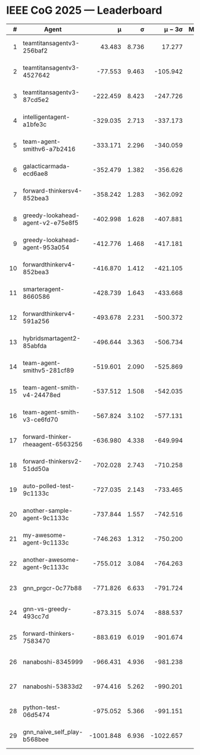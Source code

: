 # IEEE CoG 2025 — Leaderboard

| # | Agent | μ | σ | μ − 3σ | Matches | Updated |
|---:|---|---:|---:|---:|---:|---|
| 1 | teamtitansagentv3-256baf2 | 43.483 | 8.736 | 17.277 | 20256 | 2025-08-24 20:23 |
| 2 | teamtitansagentv3-4527642 | -77.553 | 9.463 | -105.942 | 19970 | 2025-08-24 20:23 |
| 3 | teamtitansagentv3-87cd5e2 | -222.459 | 8.423 | -247.726 | 20986 | 2025-08-24 20:23 |
| 4 | intelligentagent-a1bfe3c | -329.035 | 2.713 | -337.173 | 16748 | 2025-08-24 20:23 |
| 5 | team-agent-smithv6-a7b2416 | -333.171 | 2.296 | -340.059 | 19860 | 2025-08-24 20:23 |
| 6 | galacticarmada-ecd6ae8 | -352.479 | 1.382 | -356.626 | 18640 | 2025-08-24 20:23 |
| 7 | forward-thinkersv4-852bea3 | -358.242 | 1.283 | -362.092 | 15943 | 2025-08-24 20:23 |
| 8 | greedy-lookahead-agent-v2-e75e8f5 | -402.998 | 1.628 | -407.881 | 20300 | 2025-08-24 20:23 |
| 9 | greedy-lookahead-agent-953a054 | -412.776 | 1.468 | -417.181 | 18340 | 2025-08-24 20:23 |
| 10 | forwardthinkerv4-852bea3 | -416.870 | 1.412 | -421.105 | 16597 | 2025-08-24 20:23 |
| 11 | smarteragent-8660586 | -428.739 | 1.643 | -433.668 | 16652 | 2025-08-24 20:23 |
| 12 | forwardthinkerv4-591a256 | -493.678 | 2.231 | -500.372 | 16341 | 2025-08-24 20:23 |
| 13 | hybridsmartagent2-85abfda | -496.644 | 3.363 | -506.734 | 16459 | 2025-08-24 20:23 |
| 14 | team-agent-smithv5-281cf89 | -519.601 | 2.090 | -525.869 | 19140 | 2025-08-24 20:23 |
| 15 | team-agent-smith-v4-24478ed | -537.512 | 1.508 | -542.035 | 20036 | 2025-08-24 20:23 |
| 16 | team-agent-smith-v3-ce6fd70 | -567.824 | 3.102 | -577.131 | 20536 | 2025-08-24 20:23 |
| 17 | forward-thinker-rheaagent-6563256 | -636.980 | 4.338 | -649.994 | 18678 | 2025-08-24 20:23 |
| 18 | forward-thinkersv2-51dd50a | -702.028 | 2.743 | -710.258 | 19278 | 2025-08-24 20:23 |
| 19 | auto-polled-test-9c1133c | -727.035 | 2.143 | -733.465 | 20400 | 2025-08-24 20:23 |
| 20 | another-sample-agent-9c1133c | -737.844 | 1.557 | -742.516 | 19860 | 2025-08-24 20:23 |
| 21 | my-awesome-agent-9c1133c | -746.263 | 1.312 | -750.200 | 19980 | 2025-08-24 20:23 |
| 22 | another-awesome-agent-9c1133c | -755.012 | 3.084 | -764.263 | 21160 | 2025-08-24 20:23 |
| 23 | gnn_prgcr-0c77b88 | -771.826 | 6.633 | -791.724 | 17480 | 2025-08-24 20:23 |
| 24 | gnn-vs-greedy-493cc7d | -873.315 | 5.074 | -888.537 | 15480 | 2025-08-24 20:23 |
| 25 | forward-thinkers-7583470 | -883.619 | 6.019 | -901.674 | 18260 | 2025-08-24 20:23 |
| 26 | nanaboshi-8345999 | -966.431 | 4.936 | -981.238 | 16150 | 2025-08-24 20:23 |
| 27 | nanaboshi-53833d2 | -974.416 | 5.262 | -990.201 | 15440 | 2025-08-24 20:23 |
| 28 | python-test-06d5474 | -975.052 | 5.366 | -991.151 | 15870 | 2025-08-24 20:23 |
| 29 | gnn_naive_self_play-b568bee | -1001.848 | 6.936 | -1022.657 | 15880 | 2025-08-24 20:23 |
